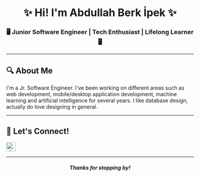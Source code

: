 <h1 align="center">✨ Hi! I'm Abdullah Berk İpek ✨</h1> 
<h3 align="center">🖥️ Junior Software Engineer | Tech Enthusiast | Lifelong Learner 🖥️</h3> 

---  

## 🔍 About Me  
I'm a Jr. Software Engineer. I've been working on different areas such as web development, mobile/desktop application development, machine learning and artificial intelligence for several years. I like database design, actually do love designing in general. 

---  

## 🚀 Let's Connect!  
<p align="left">    
  <a href="https://linkedin.com/in/abdullah-berk-ipek-b89501226" target="blank">     
    <img align="center" src="https://raw.githubusercontent.com/rahuldkjain/github-profile-readme-generator/master/src/images/icons/Social/linked-in-alt.svg" alt="abdullah-berk-ipek-b89501226" height="25" width="25" />   
  </a>  
</p>  

---  

<h5 align="center">
  Thanks for stopping by! 
</h6> 
